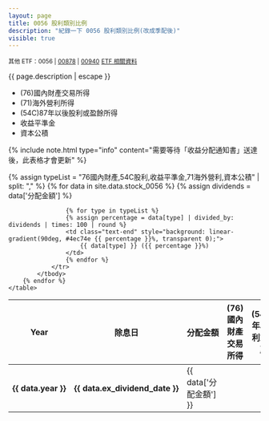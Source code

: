 ```yaml
---
layout: page
title: 0056 股利類別比例
description: "紀錄一下 0056 股利類別比例(改成季配後)"
visible: true
---
```


<small>其他 ETF：0056 | [00878](00878) | [00940](00940)</small>
<small>[ETF 相關資料](etf)</small>

{{ page.description | escape }}

- (76)國內財產交易所得
- (71)海外營利所得
- (54C)87年以後股利或盈餘所得
- 收益平準金
- 資本公積

{% include note.html type="info" content="需要等待「收益分配通知書」送達後，此表格才會更新" %}

<div class="table-responsive">
    <table>
        <thead>
            <tr class="text-center">
                <th scope="col" style="width: 15%; white-space: nowrap">Year</th>
                <th scope="col" style="width: 15%; white-space: nowrap">除息日</th>
                <th scope="col" style="width: 10%; white-space: nowrap">分配金額</th>
                <th scope="col" style="width: 12%;">(76)國內財產交易所得</th>
                <th scope="col" style="width: 12%;">(54C)87年以後股利或盈餘所得</th>
                <th scope="col" style="width: 12%;">收益平準金</th>
                <th scope="col" style="width: 12%;">(71)海外營利所得</th>
                <th scope="col" style="width: 12%;">資本公積</th>
            </tr>
        </thead>
        {% assign typeList = "76國內財產,54C股利,收益平準金,71海外營利,資本公積" | split: "," %}
        {% for data in site.data.stock_0056 %}
            <tbody>
                <tr>
                    <th scope="row" class="text-center" style="white-space: nowrap">{{ data.year }}</th>
                    <th class="text-center" style="white-space: nowrap">{{ data.ex_dividend_date }}</th>
                    <td class="text-end">{{ data['分配金額'] }}</td>
                    {% assign dividends = data['分配金額'] %}

                    {% for type in typeList %}
                    {% assign percentage = data[type] | divided_by: dividends | times: 100 | round %}
                    <td class="text-end" style="background: linear-gradient(90deg, #4ec74e {{ percentage }}%, transparent 0);">
                        {{ data[type] }} ({{ percentage }}%)
                    </td>
                    {% endfor %}
                </tr>
            </tbody>
        {% endfor %}
    </table>
</div>
